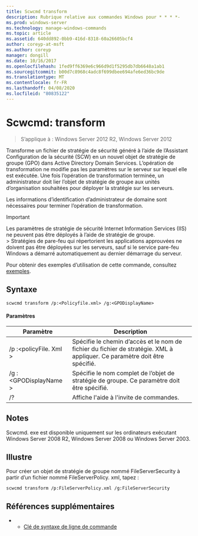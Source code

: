 ```yaml
---
title: Scwcmd transform
description: Rubrique relative aux commandes Windows pour * * * *-
ms.prod: windows-server
ms.technology: manage-windows-commands
ms.topic: article
ms.assetid: 640dd892-0bb9-416d-8318-60a26605bcf4
author: coreyp-at-msft
ms.author: coreyp
manager: dongill
ms.date: 10/16/2017
ms.openlocfilehash: 1fed9ff6369e6c966d9d1f5295db7db6648a1ab1
ms.sourcegitcommit: b00d7c8968c4adc8f699dbee694afe6ed36bc9de
ms.translationtype: MT
ms.contentlocale: fr-FR
ms.lasthandoff: 04/08/2020
ms.locfileid: "80835122"
---
```

# <a name="scwcmd-transform"></a>Scwcmd: transform

> S’applique à : Windows Server 2012 R2, Windows Server 2012

Transforme un fichier de stratégie de sécurité généré à l’aide de l’Assistant Configuration de la sécurité (SCW) en un nouvel objet de stratégie de groupe (GPO) dans Active Directory Domain Services. L’opération de transformation ne modifie pas les paramètres sur le serveur sur lequel elle est exécutée. Une fois l’opération de transformation terminée, un administrateur doit lier l’objet de stratégie de groupe aux unités d’organisation souhaitées pour déployer la stratégie sur les serveurs.

Les informations d’identification d’administrateur de domaine sont nécessaires pour terminer l’opération de transformation.

> [!IMPORTANT]
> Les paramètres de stratégie de sécurité Internet Information Services (IIS) ne peuvent pas être déployés à l’aide de stratégie de groupe.</br>> Stratégies de pare-feu qui répertorient les applications approuvées ne doivent pas être déployées sur les serveurs, sauf si le service pare-feu Windows a démarré automatiquement au dernier démarrage du serveur.

Pour obtenir des exemples d’utilisation de cette commande, consultez [exemples](#BKMK_Examples).

## <a name="syntax"></a>Syntaxe

```
scwcmd transform /p:<Policyfile.xml> /g:<GPODisplayName>
```

#### <a name="parameters"></a>Paramètres

|Paramètre|Description|
|---------|-----------|
|/p :\<policyFile. Xml >|Spécifie le chemin d’accès et le nom de fichier du fichier de stratégie. XML à appliquer. Ce paramètre doit être spécifié.|
|/g :\<GPODisplayName >|Spécifie le nom complet de l’objet de stratégie de groupe. Ce paramètre doit être spécifié.|
|/?|Affiche l'aide à l'invite de commandes.|

## <a name="remarks"></a>Notes

Scwcmd. exe est disponible uniquement sur les ordinateurs exécutant Windows Server 2008 R2, Windows Server 2008 ou Windows Server 2003.

## <a name="examples"></a><a name=BKMK_Examples></a>Illustre

Pour créer un objet de stratégie de groupe nommé FileServerSecurity à partir d’un fichier nommé FileServerPolicy. xml, tapez :
```
scwcmd transform /p:FileServerPolicy.xml /g:FileServerSecurity
```

## <a name="additional-references"></a>Références supplémentaires

-   - [Clé de syntaxe de ligne de commande](command-line-syntax-key.md)